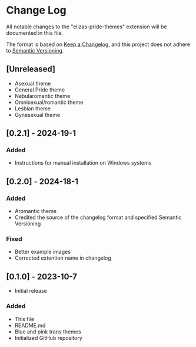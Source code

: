 # Change Log

All notable changes to the "elizas-pride-themes" extension will be documented in this file.

The format is based on [Keep a Changelog](https://keepachangelog.com/en/1.0.0/),
and this project does not adhere to [Semantic Versioning](https://semver.org/spec/v2.0.0.html).

## [Unreleased]

-   Asexual theme
-   General Pride theme
-   Nebularomantic theme
-   Omnisexual/romantic theme
-   Lesbian theme
-   Gynesexual theme

## [0.2.1] - 2024-19-1

### Added

-   Instructions for manual installation on Windows systems

## [0.2.0] - 2024-18-1

### Added

-   Aromantic theme
-   Credited the source of the changelog format and specified Semantic Versioning

### Fixed

-   Better example images
-   Corrected extention name in changelog

## [0.1.0] - 2023-10-7

-   Initial release

### Added

-   This file
-   README.md
-   Blue and pink trans themes
-   Initialized GitHub repository
